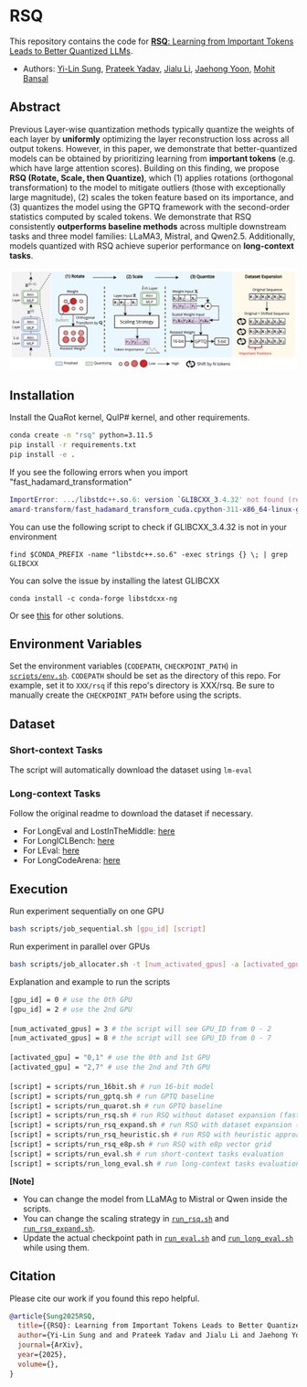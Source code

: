 
# RSQ
This repository contains the code for [**RSQ**: Learning from Important Tokens Leads to Better Quantized LLMs]().

* Authors: [Yi-Lin Sung](https://ylsung.github.io/), [Prateek Yadav](https://prateeky2806.github.io/), [Jialu Li](https://jialuli-luka.github.io/), [Jaehong Yoon](https://jaehong31.github.io/), [Mohit Bansal](https://www.cs.unc.edu/~mbansal/)


## Abstract
Previous Layer-wise quantization methods typically quantize the weights of each layer by **uniformly** optimizing the layer reconstruction loss across all output tokens. However, in this paper, we demonstrate that better-quantized models can be obtained by prioritizing learning from **important tokens** (e.g. which have large attention scores). Building on this finding, we propose **RSQ (Rotate, Scale, then Quantize)**, which (1) applies rotations (orthogonal transformation) to the model to mitigate outliers (those with exceptionally large magnitude), (2) scales the token feature based on its importance, and (3) quantizes the model using the GPTQ framework with the second-order statistics computed by scaled tokens. We demonstrate that RSQ consistently **outperforms baseline methods** across multiple downstream tasks and three model families: LLaMA3, Mistral, and Qwen2.5. Additionally, models quantized with RSQ achieve superior performance on **long-context tasks**.

![Your Image](img/rsq.png)

## Installation
Install the QuaRot kernel, QuIP\# kernel, and other requirements.

```bash
conda create -n "rsq" python=3.11.5
pip install -r requirements.txt
pip install -e .
```

If you see the following errors when you import "fast_hadamard_transformation"
```g
ImportError: .../libstdc++.so.6: version `GLIBCXX_3.4.32' not found (required by .../rsq/third-party/fast-had
amard-transform/fast_hadamard_transform_cuda.cpython-311-x86_64-linux-gnu.so)
```

You can use the following script to check if GLIBCXX_3.4.32 is not in your environment
```
find $CONDA_PREFIX -name "libstdc++.so.6" -exec strings {} \; | grep GLIBCXX
```

You can solve the issue by installing the latest GLIBCXX
```
conda install -c conda-forge libstdcxx-ng
```
Or see [this](https://stackoverflow.com/questions/76974555/glibcxx-3-4-32-not-found-error-at-runtime-gcc-13-2-0) for other solutions.

## Environment Variables
Set the environment variables (`CODEPATH`, `CHECKPOINT_PATH`) in [`scripts/env.sh`](scripts/env.sh). `CODEPATH` should be set as the directory of this repo. For example, set it to `XXX/rsq` if this repo's directory is XXX/rsq. Be sure to manually create the `CHECKPOINT_PATH` before using the scripts.

## Dataset

### Short-context Tasks
The script will automatically download the dataset using `lm-eval`

### Long-context Tasks
Follow the original readme to download the dataset if necessary.

* For LongEval and LostInTheMiddle: [here](qllm-eval/qllm_eval/evaluation/q_long/README.md)
* For LongICLBench: [here](LongICLBench/README.md)
* For LEval: [here](LEval/README.md)
* For LongCodeArena: [here](lca-baselines/README.md)


## Execution

Run experiment sequentially on one GPU
```bash
bash scripts/job_sequential.sh [gpu_id] [script]
```

Run experiment in parallel over GPUs 
```bash
bash scripts/job_allocater.sh -t [num_activated_gpus] -a [activated_gpu] [script]
```

Explanation and example to run the scripts
```bash
[gpu_id] = 0 # use the 0th GPU
[gpu_id] = 2 # use the 2nd GPU

[num_activated_gpus] = 3 # the script will see GPU_ID from 0 - 2
[num_activated_gpus] = 8 # the script will see GPU_ID from 0 - 7

[activated_gpu] = "0,1" # use the 0th and 1st GPU
[activated_gpu] = "2,7" # use the 2nd and 7th GPU

[script] = scripts/run_16bit.sh # run 16-bit model
[script] = scripts/run_gptq.sh # run GPTQ baseline
[script] = scripts/run_quarot.sh # run GPTQ baseline
[script] = scripts/run_rsq.sh # run RSQ without dataset expansion (faster and more memory efficient)
[script] = scripts/run_rsq_expand.sh # run RSQ with dataset expansion (offload activations to cpu because of the expansion)
[script] = scripts/run_rsq_heuristic.sh # run RSQ with heuristic approaches
[script] = scripts/run_rsq_e8p.sh # run RSQ with e8p vector grid
[script] = scripts/run_eval.sh # run short-context tasks evaluation
[script] = scripts/run_long_eval.sh # run long-context tasks evaluation
```

**[Note]**
* You can change the model from LLaMAg to Mistral or Qwen inside the scripts.
* You can change the scaling strategy in [`run_rsq.sh`](scripts/run_rsq.sh) and [`run_rsq_expand.sh`](scripts/run_rsq_expand.sh).
* Update the actual checkpoint path in [`run_eval.sh`](scripts/run_eval.sh) and [`run_long_eval.sh`](scripts/run_long_eval.sh) while using them.

## Citation 

Please cite our work if you found this repo helpful.

```bibtex
@article{Sung2025RSQ,
  title={{RSQ}: Learning from Important Tokens Leads to Better Quantized LLMs},
  author={Yi-Lin Sung and and Prateek Yadav and Jialu Li and Jaehong Yoon and Mohit Bansal},
  journal={ArXiv},
  year={2025},
  volume={},
}
```
